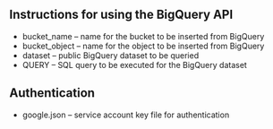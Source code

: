 ## Instructions for using the BigQuery API

- bucket_name – name for the bucket to be inserted from BigQuery
- bucket_object – name for the object to be inserted from BigQuery
- dataset – public BigQuery dataset to be queried
- QUERY – SQL query to be executed for the BigQuery dataset

## Authentication

- google.json – service account key file for authentication
